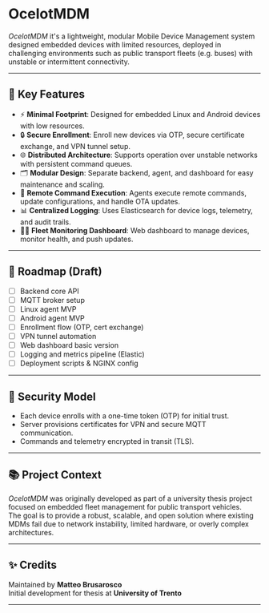 # OcelotMDM
*OcelotMDM* it's a lightweight, modular Mobile Device Management system designed embedded devices with limited resources, deployed in challenging environments such as public transport fleets (e.g. buses) with unstable or intermittent connectivity.

---

## 📌 Key Features

- ⚡ **Minimal Footprint**: Designed for embedded Linux and Android devices with low resources.
- 🔒 **Secure Enrollment**: Enroll new devices via OTP, secure certificate exchange, and VPN tunnel setup.
- 🌐 **Distributed Architecture**: Supports operation over unstable networks with persistent command queues.
- 🗂️ **Modular Design**: Separate backend, agent, and dashboard for easy maintenance and scaling.
- 📡 **Remote Command Execution**: Agents execute remote commands, update configurations, and handle OTA updates.
- 📊 **Centralized Logging**: Uses Elasticsearch for device logs, telemetry, and audit trails.
- 🕵️‍♂️ **Fleet Monitoring Dashboard**: Web dashboard to manage devices, monitor health, and push updates.

---

## 🚦 Roadmap (Draft)

- [ ] Backend core API
- [ ] MQTT broker setup
- [ ] Linux agent MVP
- [ ] Android agent MVP
- [ ] Enrollment flow (OTP, cert exchange)
- [ ] VPN tunnel automation
- [ ] Web dashboard basic version
- [ ] Logging and metrics pipeline (Elastic)
- [ ] Deployment scripts & NGINX config

---

## 🔐 Security Model

- Each device enrolls with a one-time token (OTP) for initial trust.
- Server provisions certificates for VPN and secure MQTT communication.
- Commands and telemetry encrypted in transit (TLS).

---

## 📚 Project Context

*OcelotMDM* was originally developed as part of a university thesis project focused on embedded fleet management for public transport vehicles.  
The goal is to provide a robust, scalable, and open solution where existing MDMs fail due to network instability, limited hardware, or overly complex architectures.

---

## ✨ Credits

Maintained by **Matteo Brusarosco**  
Initial development for thesis at **University of Trento**

---
